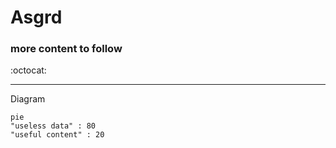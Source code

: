 # Asgrd

### more content to follow

:octocat:

* * *



Diagram

```mermaid
pie
"useless data" : 80
"useful content" : 20
```
